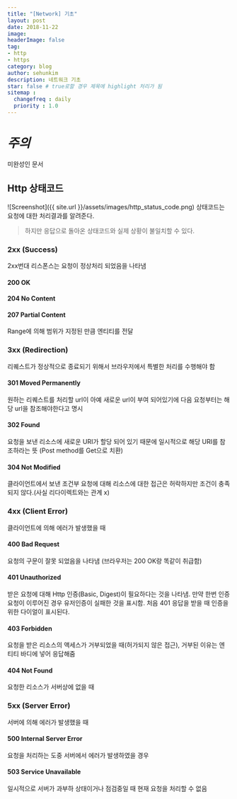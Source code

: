 ```yaml
---
title: "[Network] 기초"
layout: post
date: 2018-11-22
image:
headerImage: false
tag:
- http
- https
category: blog
author: sehunkim
description: 네트워크 기초
star: false # true로할 경우 제목에 highlight 처리가 됨
sitemap :
  changefreq : daily
  priority : 1.0
---
```


# *주의*
<span class="evidence">미완성인 문서</span>

## Http 상태코드
![Screenshot]({{ site.url }}/assets/images/http_status_code.png)
상태코드는 요청에 대한 처리결과를 알려준다.
> 하지만 응답으로 돌아온 상태코드와 실제 상황이 불일치할 수 있다.

### 2xx (Success)
2xx번대 리스폰스는 요청이 정상처리 되었음을 나타냄
#### 200 OK
#### 204 No Content
#### 207 Partial Content
Range에 의해 범위가 지정된 만큼 엔티티를 전달

### 3xx (Redirection)
리퀘스트가 정상적으로 종료되기 위해서 브라우저에서 특별한 처리를 수행해야 함

#### 301 Moved Permanently
원하는 리퀘스트를 처리할 url이 아예 새로운 url이 부여 되어있기에 다음 요청부터는 해당 url을 참조해야한다고 명시

#### 302 Found
요청을 보낸 리소스에 새로운 URI가 할당 되어 있기 때문에 일시적으로 해당 URI를 참조하라는 뜻 (Post method를 Get으로 치환)

#### 304 Not Modified
클라이언트에서 보낸 조건부 요청에 대해 리소스에 대한 접근은 허락하지만 조건이 충족되지 않다.(사실 리다이렉트와는 관계 x)

### 4xx (Client Error)
클라이언트에 의해 에러가 발생했을 때

#### 400 Bad Request
요청의 구문이 잘못 되었음을 나타냄 (브라우저는 200 OK랑 똑같이 취급함)

#### 401 Unauthorized
받은 요청에 대해 Http 인증(Basic, Digest)이 필요하다는 것을 나타냄. 만약 한번 인증요청이 이루어진 경우 유저인증이 실패한 것을 표시함.
처음 401 응답을 받을 때 인증을 위한 다이얼이 표시된다.

#### 403 Forbidden
요청을 받은 리소스의 액세스가 거부되었을 때(허가되지 않은 접근), 거부된 이유는 엔티티 바디에 넣어 응답해줌

#### 404 Not Found
요청한 리소스가 서버상에 없을 때

### 5xx (Server Error)
서버에 의해 에러가 발생했을 때

#### 500 Internal Server Error
요청을 처리하는 도중 서버에서 에러가 발생하였을 경우

#### 503 Service Unavailable
일시적으로 서버가 과부하 상태이거나 점검중일 때 현재 요청을 처리할 수 없음
